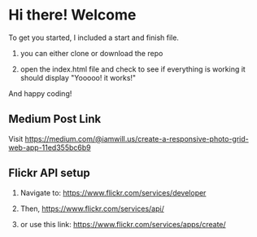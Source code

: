 # Hi there! Welcome

To get you started, I included a start and finish file.

1) you can either clone or download the repo

2) open the index.html file and check to see if everything is working it should display "Yooooo! it works!" 

And happy coding!

## Medium Post Link

Visit https://medium.com/@iamwill.us/create-a-responsive-photo-grid-web-app-11ed355bc6b9

## Flickr API setup

1) Navigate to: https://www.flickr.com/services/developer

2) Then, https://www.flickr.com/services/api/

3) or use this link: https://www.flickr.com/services/apps/create/



